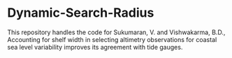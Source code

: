 # Dynamic-Search-Radius
This repository handles the code for Sukumaran, V. and Vishwakarma, B.D., Accounting for shelf width in selecting altimetry observations for coastal sea level variability improves its agreement with tide gauges.
